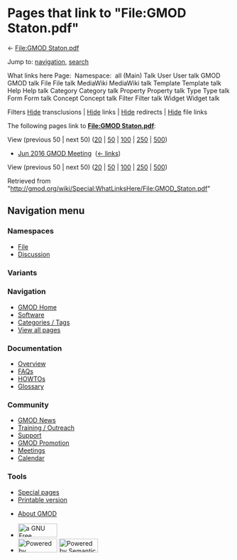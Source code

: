 <div id="mw-page-base" class="noprint">

</div>

<div id="mw-head-base" class="noprint">

</div>

<div id="content" class="mw-body" role="main">

<span id="top"></span>

<div id="mw-js-message" style="display:none;">

</div>



# <span dir="auto">Pages that link to "File:GMOD Staton.pdf"</span>

<div id="bodyContent">

<div id="contentSub">

← [File:GMOD
Staton.pdf](/wiki/File:GMOD_Staton.pdf "File:GMOD Staton.pdf")

</div>

<div id="jump-to-nav" class="mw-jump">

Jump to: [navigation](#mw-navigation), [search](#p-search)

</div>

<div id="mw-content-text">

What links here Page:  Namespace:  all (Main) Talk User User talk GMOD
GMOD talk File File talk MediaWiki MediaWiki talk Template Template talk
Help Help talk Category Category talk Property Property talk Type Type
talk Form Form talk Concept Concept talk Filter Filter talk Widget
Widget talk

Filters
[Hide](/mediawiki/index.php?title=Special:WhatLinksHere/File:GMOD_Staton.pdf&hidetrans=1 "Special:WhatLinksHere/File:GMOD Staton.pdf")
transclusions \|
[Hide](/mediawiki/index.php?title=Special:WhatLinksHere/File:GMOD_Staton.pdf&hidelinks=1 "Special:WhatLinksHere/File:GMOD Staton.pdf")
links \|
[Hide](/mediawiki/index.php?title=Special:WhatLinksHere/File:GMOD_Staton.pdf&hideredirs=1 "Special:WhatLinksHere/File:GMOD Staton.pdf")
redirects \|
[Hide](/mediawiki/index.php?title=Special:WhatLinksHere/File:GMOD_Staton.pdf&hideimages=1 "Special:WhatLinksHere/File:GMOD Staton.pdf")
file links

The following pages link to **[File:GMOD
Staton.pdf](/wiki/File:GMOD_Staton.pdf "File:GMOD Staton.pdf")**:

View (previous 50 \| next 50)
([20](/mediawiki/index.php?title=Special:WhatLinksHere/File:GMOD_Staton.pdf&limit=20 "Special:WhatLinksHere/File:GMOD Staton.pdf")
\|
[50](/mediawiki/index.php?title=Special:WhatLinksHere/File:GMOD_Staton.pdf&limit=50 "Special:WhatLinksHere/File:GMOD Staton.pdf")
\|
[100](/mediawiki/index.php?title=Special:WhatLinksHere/File:GMOD_Staton.pdf&limit=100 "Special:WhatLinksHere/File:GMOD Staton.pdf")
\|
[250](/mediawiki/index.php?title=Special:WhatLinksHere/File:GMOD_Staton.pdf&limit=250 "Special:WhatLinksHere/File:GMOD Staton.pdf")
\|
[500](/mediawiki/index.php?title=Special:WhatLinksHere/File:GMOD_Staton.pdf&limit=500 "Special:WhatLinksHere/File:GMOD Staton.pdf"))

- [Jun 2016 GMOD
  Meeting](/wiki/Jun_2016_GMOD_Meeting "Jun 2016 GMOD Meeting") ‎
  <span class="mw-whatlinkshere-tools">([←
  links](/mediawiki/index.php?title=Special:WhatLinksHere&target=Jun+2016+GMOD+Meeting "Special:WhatLinksHere"))</span>

View (previous 50 \| next 50)
([20](/mediawiki/index.php?title=Special:WhatLinksHere/File:GMOD_Staton.pdf&limit=20 "Special:WhatLinksHere/File:GMOD Staton.pdf")
\|
[50](/mediawiki/index.php?title=Special:WhatLinksHere/File:GMOD_Staton.pdf&limit=50 "Special:WhatLinksHere/File:GMOD Staton.pdf")
\|
[100](/mediawiki/index.php?title=Special:WhatLinksHere/File:GMOD_Staton.pdf&limit=100 "Special:WhatLinksHere/File:GMOD Staton.pdf")
\|
[250](/mediawiki/index.php?title=Special:WhatLinksHere/File:GMOD_Staton.pdf&limit=250 "Special:WhatLinksHere/File:GMOD Staton.pdf")
\|
[500](/mediawiki/index.php?title=Special:WhatLinksHere/File:GMOD_Staton.pdf&limit=500 "Special:WhatLinksHere/File:GMOD Staton.pdf"))

</div>

<div class="printfooter">

Retrieved from
"<http://gmod.org/wiki/Special:WhatLinksHere/File:GMOD_Staton.pdf>"

</div>

<div id="catlinks" class="catlinks catlinks-allhidden">

</div>

<div class="visualClear">

</div>

</div>

</div>

<div id="mw-navigation">

## Navigation menu

<div id="mw-head">



<div id="left-navigation">

<div id="p-namespaces" class="vectorTabs" role="navigation"
aria-labelledby="p-namespaces-label">

### Namespaces

- <span id="ca-nstab-image"><a href="/wiki/File:GMOD_Staton.pdf" accesskey="c"
  title="View the file page [c]">File</a></span>
- <span id="ca-talk"><a
  href="/mediawiki/index.php?title=File_talk:GMOD_Staton.pdf&amp;action=edit&amp;redlink=1"
  accesskey="t"
  title="Discussion about the content page [t]">Discussion</a></span>

</div>

<div id="p-variants" class="vectorMenu emptyPortlet" role="navigation"
aria-labelledby="p-variants-label">

### 

### Variants[](#)

<div class="menu">

</div>

</div>

</div>

<div id="right-navigation">





</div>



</div>

</div>

</div>

<div id="mw-panel">

<div id="p-logo" role="banner">

<a href="/wiki/Main_Page"
style="background-image: url(http://gmod.org/images/GMOD-cogs.png);"
title="Visit the main page"></a>

</div>

<div id="p-Navigation" class="portal" role="navigation"
aria-labelledby="p-Navigation-label">

### Navigation

<div class="body">

- <span id="n-GMOD-Home">[GMOD Home](/wiki/Main_Page)</span>
- <span id="n-Software">[Software](/wiki/GMOD_Components)</span>
- <span id="n-Categories-.2F-Tags">[Categories /
  Tags](/wiki/Categories)</span>
- <span id="n-View-all-pages">[View all
  pages](/wiki/Special:AllPages)</span>

</div>

</div>

<div id="p-Documentation" class="portal" role="navigation"
aria-labelledby="p-Documentation-label">

### Documentation

<div class="body">

- <span id="n-Overview">[Overview](/wiki/Overview)</span>
- <span id="n-FAQs">[FAQs](/wiki/Category:FAQ)</span>
- <span id="n-HOWTOs">[HOWTOs](/wiki/Category:HOWTO)</span>
- <span id="n-Glossary">[Glossary](/wiki/Glossary)</span>

</div>

</div>

<div id="p-Community" class="portal" role="navigation"
aria-labelledby="p-Community-label">

### Community

<div class="body">

- <span id="n-GMOD-News">[GMOD News](/wiki/GMOD_News)</span>
- <span id="n-Training-.2F-Outreach">[Training /
  Outreach](/wiki/Training_and_Outreach)</span>
- <span id="n-Support">[Support](/wiki/Support)</span>
- <span id="n-GMOD-Promotion">[GMOD
  Promotion](/wiki/GMOD_Promotion)</span>
- <span id="n-Meetings">[Meetings](/wiki/Meetings)</span>
- <span id="n-Calendar">[Calendar](/wiki/Calendar)</span>

</div>

</div>

<div id="p-tb" class="portal" role="navigation"
aria-labelledby="p-tb-label">

### Tools

<div class="body">

- <span id="t-specialpages"><a href="/wiki/Special:SpecialPages" accesskey="q"
  title="A list of all special pages [q]">Special pages</a></span>
- <span id="t-print"><a
  href="/mediawiki/index.php?title=Special:WhatLinksHere/File:GMOD_Staton.pdf&amp;printable=yes"
  rel="alternate" accesskey="p"
  title="Printable version of this page [p]">Printable version</a></span>

</div>

</div>

</div>

</div>

<div id="footer" role="contentinfo">

- <span id="footer-places-about">[About
  GMOD](/wiki/GMOD:About "GMOD:About")</span>

<!-- -->

- <span id="footer-copyrightico">[<img src="http://www.gnu.org/graphics/gfdl-logo-small.png" width="88"
  height="31" alt="a GNU Free Documentation License" />](http://www.gnu.org/licenses/fdl-1.3.html)</span>
- <span id="footer-poweredbyico">[<img src="/mediawiki/skins/common/images/poweredby_mediawiki_88x31.png"
  width="88" height="31" alt="Powered by MediaWiki" />](//www.mediawiki.org/)
  [<img
  src="/mediawiki/extensions/SemanticMediaWiki/includes/../resources/images/smw_button.png"
  width="88" height="31" alt="Powered by Semantic MediaWiki" />](https://www.semantic-mediawiki.org/wiki/Semantic_MediaWiki)</span>

<div style="clear:both">

</div>

</div>
